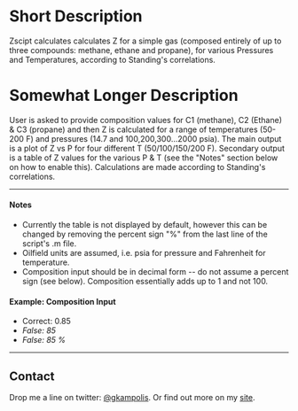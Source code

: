 # Short Description
Zscipt calculates calculates Z for a simple gas (composed entirely of up to three compounds: methane, ethane and propane), for various Pressures and Temperatures, according to Standing's correlations. 

# Somewhat Longer Description

User is asked to provide composition values for C1 (methane), C2 (Ethane) & C3 (propane) and then Z is calculated for a range of temperatures (50-200 F) and pressures (14.7 and 100,200,300...2000 psia). The main output is a plot of Z vs P for four different T (50/100/150/200 F). Secondary output is a table of Z values for the various P & T (see the "Notes" section below on how to enable this). Calculations are made according to Standing's correlations.

***

#### Notes
- Currently the table is not displayed by default, however this can be changed by removing the percent sign "%" from the last line of the script's .m file.
- Oilfield units are assumed, i.e. psia for pressure and Fahrenheit for temperature.
- Composition input should be in decimal form -- do not assume a percent sign (see below). Composition essentially adds up to 1 and not 100.


#### Example: Composition Input

 - Correct: 0.85
 - *False: 85*
 - *False: 85 %*

***

## Contact

Drop me a line on twitter: [@gkampolis](http://twitter.com/gkampolis).
Or find out more on my [site](http://www.gkampolis.com).

